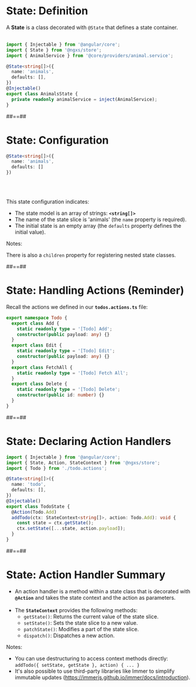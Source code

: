 <!-- .slide: class="with-code inconsolata" -->

# State: Definition

A **State** is a class decorated with `@State` that defines a state container.
<br/><br/>

```typescript
import { Injectable } from '@angular/core';
import { State } from '@ngxs/store';
import { AnimalService } from '@core/providers/animal.service';

@State<string[]>({
  name: 'animals',
  defaults: [],
})
@Injectable()
export class AnimalsState {
  private readonly animalService = inject(AnimalService);
}
```

<!-- .element: class="big-code" -->

##==##

<!-- .slide: class="with-code inconsolata" -->

# State: Configuration

```typescript
@State<string[]>({
  name: 'animals',
  defaults: []
})
```

<!-- .element: class="big-code" -->

<br/><br/>

This state configuration indicates:

- The state model is an array of strings: **`<string[]>`**
- The name of the state slice is 'animals' (the `name` property is required).
- The initial state is an empty array (the `defaults` property defines the initial value).

Notes:

There is also a `children` property for registering nested state classes.

##==##

<!-- .slide: class="with-code inconsolata" -->

# State: Handling Actions (Reminder)

Recall the actions we defined in our **`todos.actions.ts`** file:

```typescript
export namespace Todo {
  export class Add {
    static readonly type = '[Todo] Add';
    constructor(public payload: any) {}
  }
  export class Edit {
    static readonly type = '[Todo] Edit';
    constructor(public payload: any) {}
  }
  export class FetchAll {
    static readonly type = '[Todo] Fetch All';
  }
  export class Delete {
    static readonly type = '[Todo] Delete';
    constructor(public id: number) {}
  }
}
```

<!-- .element: class="small-code" -->

##==##

<!-- .slide: class="with-code inconsolata" -->

# State: Declaring Action Handlers

```typescript
import { Injectable } from '@angular/core';
import { State, Action, StateContext } from '@ngxs/store';
import { Todo } from './todo.actions';

@State<string[]>({
  name: 'todo',
  defaults: [],
})
@Injectable()
export class TodoState {
  @Action(Todo.Add)
  addTodo(ctx: StateContext<string[]>, action: Todo.Add): void {
    const state = ctx.getState();
    ctx.setState([...state, action.payload]);
  }
}
```

<!-- .element: class="medium-code" -->

##==##

<!-- .slide: class="with-code inconsolata" -->

# State: Action Handler Summary

- An action handler is a method within a state class that is decorated with **`@Action`** and takes the state context and the action as parameters. <br/><br/>
- The **`StateContext`** provides the following methods:
  - `getState()`: Returns the current value of the state slice.
  - `setState()`: Sets the state slice to a new value.
  - `patchState()`: Modifies a part of the state slice.
  - `dispatch()`: Dispatches a new action.

Notes:

- You can use destructuring to access context methods directly: `addTodo({ setState, getState }, action) { ... }`
- It's also possible to use third-party libraries like Immer to simplify immutable updates (https://immerjs.github.io/immer/docs/introduction).
